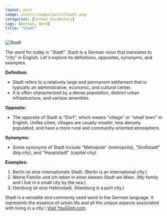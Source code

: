 ```yaml
---
layout: post
image: assets/images/posts/Stadt.png
categories: [German Vocabulary]
tags: [German, Word]
title: "Stadt"
---
```


![Stadt](https://images.unsplash.com/photo-1545075772-4a77c57f6405)

The word for today is "Stadt". Stadt is a German noun that translates to "city" in English. Let's explore its definitions, opposites, synonyms, and examples.

**Definition:**
- Stadt refers to a relatively large and permanent settlement that is typically an administrative, economic, and cultural center.
- It is often characterized by a dense population, distinct urban infrastructure, and various amenities.

**Opposite:**
- The opposite of Stadt is "Dorf", which means "village" or "small town" in English. Unlike cities, villages are usually smaller, less densely populated, and have a more rural and community-oriented atmosphere.

**Synonyms:**
- Some synonyms of Stadt include "Metropole" (metropolis), "Großstadt" (big city), and "Hauptstadt" (capital city).

**Examples:**
1. Berlin ist eine internationale Stadt. (Berlin is an international city.)
2. Meine Familie und ich leben in einer kleinen Stadt am Meer. (My family and I live in a small city by the sea.)
3. Hamburg ist eine Hafenstadt. (Hamburg is a port city.)

Stadt is a versatile and commonly used word in the German language. It represents the essence of urban life and all the unique aspects associated with living in a city.\ <a id="yg-widget-0" class="youglish-widget" data-query="Stadt" data-lang="german" data-components="8412" data-auto-start="0" data-bkg-color="theme_light" data-title="How%20to%20pronounce%20Stadt%20in%20German"  rel="nofollow" href="https://youglish.com">Visit YouGlish.com</a><script async src="https://youglish.com/public/emb/widget.js" charset="utf-8"></script>